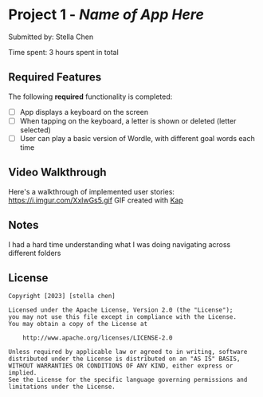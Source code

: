 # Project 1 - *Name of App Here*

Submitted by: Stella Chen

Time spent: 3 hours spent in total

## Required Features

The following **required** functionality is completed:

- [ ] App displays a keyboard on the screen
- [ ] When tapping on the keyboard, a letter is shown or deleted (letter selected)
- [ ] User can play a basic version of Wordle, with different goal words each time
      
## Video Walkthrough

Here's a walkthrough of implemented user stories:
https://i.imgur.com/XxlwGs5.gif
GIF created with [Kap](https://getkap.co/)


## Notes

I had a hard time understanding what I was doing navigating across different folders

## License

    Copyright [2023] [stella chen]

    Licensed under the Apache License, Version 2.0 (the "License");
    you may not use this file except in compliance with the License.
    You may obtain a copy of the License at

        http://www.apache.org/licenses/LICENSE-2.0

    Unless required by applicable law or agreed to in writing, software
    distributed under the License is distributed on an "AS IS" BASIS,
    WITHOUT WARRANTIES OR CONDITIONS OF ANY KIND, either express or implied.
    See the License for the specific language governing permissions and
    limitations under the License.
